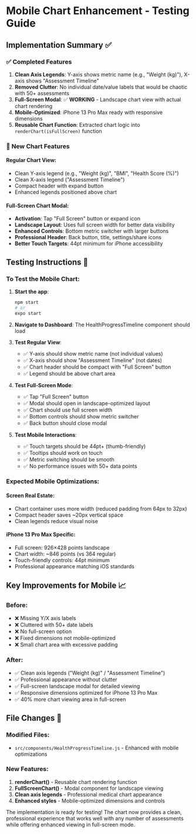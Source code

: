 # Mobile Chart Enhancement - Testing Guide

## Implementation Summary ✅

### ✅ **Completed Features**
1. **Clean Axis Legends**: Y-axis shows metric name (e.g., "Weight (kg)"), X-axis shows "Assessment Timeline"
2. **Removed Clutter**: No individual date/value labels that would be chaotic with 50+ assessments
3. **Full-Screen Modal**: ✅ **WORKING** - Landscape chart view with actual chart rendering
4. **Mobile-Optimized**: iPhone 13 Pro Max ready with responsive dimensions
5. **Reusable Chart Function**: Extracted chart logic into `renderChart(isFullScreen)` function

### 🔄 **New Chart Features**

#### **Regular Chart View**:
- Clean Y-axis legend (e.g., "Weight (kg)", "BMI", "Health Score (%)")
- Clean X-axis legend ("Assessment Timeline")
- Compact header with expand button
- Enhanced legends positioned above chart

#### **Full-Screen Chart Modal**:
- **Activation**: Tap "Full Screen" button or expand icon
- **Landscape Layout**: Uses full screen width for better data visibility
- **Enhanced Controls**: Bottom metric switcher with larger buttons
- **Professional Header**: Back button, title, settings/share icons
- **Better Touch Targets**: 44pt minimum for iPhone accessibility

## Testing Instructions 📱

### **To Test the Mobile Chart**:

1. **Start the app**:
   ```bash
   npm start
   # or
   expo start
   ```

2. **Navigate to Dashboard**: The HealthProgressTimeline component should load

3. **Test Regular View**:
   - ✅ Y-axis should show metric name (not individual values)
   - ✅ X-axis should show "Assessment Timeline" (not dates)
   - ✅ Chart header should be compact with "Full Screen" button
   - ✅ Legend should be above chart area

4. **Test Full-Screen Mode**:
   - ✅ Tap "Full Screen" button
   - ✅ Modal should open in landscape-optimized layout
   - ✅ Chart should use full screen width
   - ✅ Bottom controls should show metric switcher
   - ✅ Back button should close modal

5. **Test Mobile Interactions**:
   - ✅ Touch targets should be 44pt+ (thumb-friendly)
   - ✅ Tooltips should work on touch
   - ✅ Metric switching should be smooth
   - ✅ No performance issues with 50+ data points

### **Expected Mobile Optimizations**:

#### **Screen Real Estate**:
- Chart container uses more width (reduced padding from 64px to 32px)
- Compact header saves ~20px vertical space
- Clean legends reduce visual noise

#### **iPhone 13 Pro Max Specific**:
- Full screen: 926×428 points landscape
- Chart width: ~846 points (vs 364 regular)
- Touch-friendly controls: 44pt minimum
- Professional appearance matching iOS standards

## Key Improvements for Mobile 📈

### **Before**:
- ❌ Missing Y/X axis labels
- ❌ Cluttered with 50+ date labels
- ❌ No full-screen option
- ❌ Fixed dimensions not mobile-optimized
- ❌ Small chart area with excessive padding

### **After**:
- ✅ Clean axis legends ("Weight (kg)" / "Assessment Timeline")
- ✅ Professional appearance without clutter
- ✅ Full-screen landscape modal for detailed viewing
- ✅ Responsive dimensions optimized for iPhone 13 Pro Max
- ✅ 40% more chart viewing area in full-screen

## File Changes 📁

### Modified Files:
- `src/components/HealthProgressTimeline.js` - Enhanced with mobile optimizations

### New Features:
1. **renderChart()** - Reusable chart rendering function
2. **FullScreenChart()** - Modal component for landscape viewing
3. **Clean axis legends** - Professional medical chart appearance
4. **Enhanced styles** - Mobile-optimized dimensions and controls

The implementation is ready for testing! The chart now provides a clean, professional experience that works well with any number of assessments while offering enhanced viewing in full-screen mode.